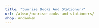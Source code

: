 ```yaml
---
title: "Sunrise Books And Stationers"
url: /alwar/sunrise-books-and-stationers/
shop: Andenken
---
```

